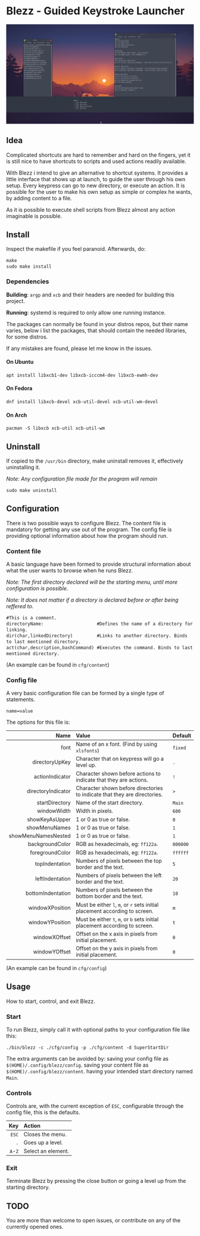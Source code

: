 # Blezz - Guided Keystroke Launcher

![illustration](blezzPreview.png)

## Idea
Complicated shortcuts are hard to remember and hard on the fingers, yet it is still nice to have shortcuts to scripts and used actions readily available.

With Blezz i intend to give an alternative to shortcut systems. It provides a little interface that shows up at launch, to guide the user through his own setup. Every keypress can go to new directory, or execute an action. It is possible for the user to make his own setup as simple or complex he wants, by adding content to a file.

As it is possible to execute shell scripts from Blezz almost any action imaginable is possible.

## Install
Inspect the makefile if you feel paranoid. Afterwards, do:

```
make
sudo make install
```

### Dependencies
**Building**: `argp` and `xcb` and their headers are needed for building this project.

**Running**: systemd is required to only allow one running instance. 

The packages can normally be found in your distros repos, but their name varies, below i list the packages, that should contain the needed libraries, for some distros. 

If any mistakes are found, please let me know in the issues.

#### On Ubuntu
```
apt install libxcb1-dev libxcb-icccm4-dev libxcb-ewmh-dev
```

#### On Fedora
```
dnf install libxcb-devel xcb-util-devel xcb-util-wm-devel
```

#### On Arch
```
pacman -S libxcb xcb-util xcb-util-wm
```

## Uninstall
If copied to the `/usr/bin` directory, make uninstall removes it, effectively uninstalling it.

_Note: Any configuration file made for the program will remain_

```
sudo make uninstall
```

## Configuration
There is two possible ways to configure Blezz.
The content file is mandatory for getting any use out of the program.
The config file is providing optional information about how the program should run.

### Content file
A basic language have been formed to provide structural information about what the user wants to browse when he runs Blezz.

_Note: The first directory declared will be the starting menu, until more configuration is possible._

_Note: It does not matter if a directory is declared before or after being reffered to._

```
#This is a comment.
directoryName:                    #Defines the name of a directory for linking.
dir(char,linkedDirectory)         #Links to another directory. Binds to last mentioned directory.
act(char,description,bashCommand) #Executes the command. Binds to last mentioned directory.
```
(An example can be found in `cfg/content`)

### Config file
A very basic configuration file can be formed by a single type of statements.
```
name=value
```
The options for this file is:

|               Name|Value                                                                      |Default |
|------------------:|:--------------------------------------------------------------------------|:-------|
|               font|Name of an x font. (Find by using `xlsfonts`)                              |`fixed` |
|     directoryUpKey|Character that on keypress will go a level up.                             |`.`     |
|    actionIndicator|Character shown before actions to indicate that they are actions.          |`!`     |
| directoryIndicator|Character shown before directories to indicate that they are directories.  |`>`     |
|     startDirectory|Name of the start directory.                                               |`Main`  |
|        windowWidth|Width in pixels.                                                           |`600`   |
|     showKeyAsUpper|1 or 0 as true or false.                                                   |`0`     |
|      showMenuNames|1 or 0 as true or false.                                                   |`1`     |
|showMenuNamesNested|1 or 0 as true or false.                                                   |`1`     |
|    backgroundColor|RGB as hexadecimals, eg: `ff122a`.                                         |`000000`|
|    foregroundColor|RGB as hexadecimals, eg: `ff122a`.                                         |`ffffff`|
|     topIndentation|Numbers of pixels between the top border and the text.                     |`5`     |
|    leftIndentation|Numbers of pixels between the left border and the text.                    |`20`    |
|  bottomIndentation|Numbers of pixels between the bottom border and the text.                  |`10`    |
|    windowXPosition|Must be either `l`, `m`, or `r` sets initial placement according to screen.|`m`     |
|    windowYPosition|Must be either `t`, `m`, or `b` sets initial placement according to screen.|`t`     |
|      windowXOffset|Offset on the x axis in pixels from initial placement.                     |`0`     |
|      windowYOffset|Offset on the y axis in pixels from initial placement.                     |`0`     |

(An example can be found in `cfg/config`)

## Usage
How to start, control, and exit Blezz.

### Start
To run Blezz, simply call it with optional paths to your configuration file like this:

```
./bin/blezz -c ./cfg/config -p ./cfg/content -d SuperStartDir
```

The extra arguments can be avoided by:
saving your config file as `$(HOME)/.config/blezz/config`.
saving your content file as `$(HOME)/.config/blezz/content`.
having your intended start directory named `Main`.

### Controls
Controls are, with the current exception of `ESC`, configurable through the config file, this is the defaults.

|    Key|Action            |
|------:|:-----------------|
|  `ESC`|Closes the menu.  |
|    `.`|Goes up a level.  |
|`A`-`Z`|Select an element.|

### Exit
Terminate Blezz by pressing the close button or going a level up from the starting directory.

## TODO
You are more than welcome to open issues, or contribute on any of the currently opened ones.
